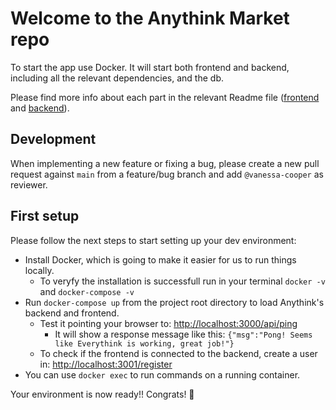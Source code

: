 # Welcome to the Anythink Market repo

To start the app use Docker. It will start both frontend and backend, including all the relevant dependencies, and the db.

Please find more info about each part in the relevant Readme file ([frontend](frontend/readme.md) and [backend](backend/README.md)).

## Development

When implementing a new feature or fixing a bug, please create a new pull request against `main` from a feature/bug branch and add `@vanessa-cooper` as reviewer.

## First setup

Please follow the next steps to start setting up your dev environment:

- Install Docker, which is going to make it easier for us to run things locally.
  - To veryfy the installation is successfull run in your terminal `docker -v` and `docker-compose -v`
- Run `docker-compose up` from the project root directory to load Anythink's backend and frontend.
  - Test it pointing your browser to: [http://localhost:3000/api/ping](http://localhost:3000/api/ping)
    - It will show a response message like this: `{"msg":"Pong! Seems like Everythink is working, great job!"}`
  - To check if the frontend is connected to the backend, create a user in: [http://localhost:3001/register](http://localhost:3001/register)
- You can use `docker exec` to run commands on a running container.

Your environment is now ready!! Congrats! 🙂
